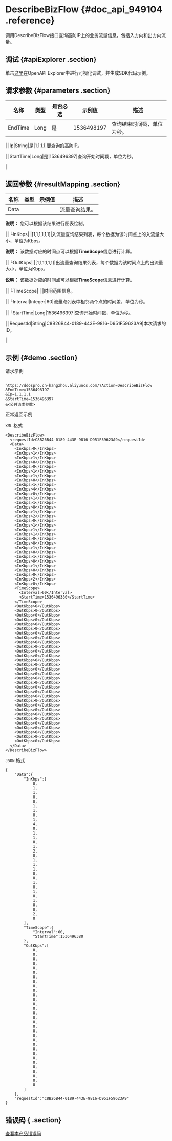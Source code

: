# DescribeBizFlow {#doc_api_949104 .reference}

调用DescribeBizFlow接口查询高防IP上的业务流量信息，包括入方向和出方向流量。

## 调试 {#apiExplorer .section}

单击[这里](https://api.aliyun.com/#product=DDoSPro&api=DescribeBizFlow)在OpenAPI Explorer中进行可视化调试，并生成SDK代码示例。

## 请求参数 {#parameters .section}

|名称|类型|是否必选|示例值|描述|
|--|--|----|---|--|
|EndTime|Long|是|1536498197|查询结束时间戳，单位为秒。

 |
|Ip|String|是|1.1.1.1|要查询的高防IP。

 |
|StartTime|Long|是|1536496397|查询开始时间戳，单位为秒。

 |

## 返回参数 {#resultMapping .section}

|名称|类型|示例值|描述|
|--|--|---|--|
|Data| | |流量查询结果。

 **说明：** 您可以根据该结果进行图表绘制。

 |
|└InKbps| |\[1,1,1,1,1,1\]|入流量查询结果列表，每个数据为该时间点上的入流量大小，单位为Kbps。

 **说明：** 该数据对应的时间点可以根据**TimeScope**信息进行计算。

 |
|└OutKbps| |\[1,1,1,1,1,1\]|出流量查询结果列表，每个数据为该时间点上的出流量大小，单位为Kbps。

 **说明：** 该数据对应的时间点可以根据**TimeScope**信息进行计算。

 |
|└TimeScope| | |时间范围信息。

 |
|└Interval|Integer|60|流量点列表中相邻两个点的时间差，单位为秒。

 |
|└StartTime|Long|1536496397|查询开始时间戳，单位为秒。

 |
|RequestId|String|C8B26B44-0189-443E-9816-D951F59623A9|本次请求的ID。

 |

## 示例 {#demo .section}

请求示例

``` {#request_demo}

https://ddospro.cn-hangzhou.aliyuncs.com/?Action=DescribeBizFlow
&EndTime=1536498197
&Ip=1.1.1.1
&StartTime=1536496397
&<公共请求参数>

```

正常返回示例

`XML` 格式

``` {#xml_return_success_demo}
<DescribeBizFlow>
  <requestId>C8B26B44-0189-443E-9816-D951F59623A9</requestId>
  <Data>
    <InKbps>0</InKbps>
    <InKbps>1</InKbps>
    <InKbps>1</InKbps>
    <InKbps>0</InKbps>
    <InKbps>0</InKbps>
    <InKbps>1</InKbps>
    <InKbps>1</InKbps>
    <InKbps>0</InKbps>
    <InKbps>1</InKbps>
    <InKbps>4</InKbps>
    <InKbps>0</InKbps>
    <InKbps>1</InKbps>
    <InKbps>1</InKbps>
    <InKbps>0</InKbps>
    <InKbps>1</InKbps>
    <InKbps>2</InKbps>
    <InKbps>0</InKbps>
    <InKbps>1</InKbps>
    <InKbps>1</InKbps>
    <InKbps>1</InKbps>
    <InKbps>0</InKbps>
    <InKbps>0</InKbps>
    <InKbps>1</InKbps>
    <InKbps>0</InKbps>
    <InKbps>1</InKbps>
    <InKbps>0</InKbps>
    <InKbps>1</InKbps>
    <InKbps>0</InKbps>
    <InKbps>0</InKbps>
    <InKbps>2</InKbps>
    <InKbps>0</InKbps>
    <TimeScope>
      <Interval>60</Interval>
      <StartTime>1536496380</StartTime>
    </TimeScope>
    <OutKbps>0</OutKbps>
    <OutKbps>0</OutKbps>
    <OutKbps>0</OutKbps>
    <OutKbps>0</OutKbps>
    <OutKbps>0</OutKbps>
    <OutKbps>0</OutKbps>
    <OutKbps>0</OutKbps>
    <OutKbps>0</OutKbps>
    <OutKbps>0</OutKbps>
    <OutKbps>0</OutKbps>
    <OutKbps>0</OutKbps>
    <OutKbps>0</OutKbps>
    <OutKbps>0</OutKbps>
    <OutKbps>0</OutKbps>
    <OutKbps>0</OutKbps>
    <OutKbps>0</OutKbps>
    <OutKbps>0</OutKbps>
    <OutKbps>0</OutKbps>
    <OutKbps>0</OutKbps>
    <OutKbps>0</OutKbps>
    <OutKbps>0</OutKbps>
    <OutKbps>0</OutKbps>
    <OutKbps>0</OutKbps>
    <OutKbps>0</OutKbps>
    <OutKbps>0</OutKbps>
    <OutKbps>0</OutKbps>
    <OutKbps>0</OutKbps>
    <OutKbps>0</OutKbps>
    <OutKbps>0</OutKbps>
    <OutKbps>0</OutKbps>
    <OutKbps>0</OutKbps>
  </Data>
</DescribeBizFlow>

```

`JSON` 格式

``` {#json_return_success_demo}
{
	"Data":{
		"InKbps":[
			0,
			1,
			1,
			0,
			0,
			1,
			1,
			0,
			1,
			4,
			0,
			1,
			1,
			0,
			1,
			2,
			0,
			1,
			1,
			1,
			0,
			0,
			1,
			0,
			1,
			0,
			1,
			0,
			0,
			2,
			0
		],
		"TimeScope":{
			"Interval":60,
			"StartTime":1536496380
		},
		"OutKbps":[
			0,
			0,
			0,
			0,
			0,
			0,
			0,
			0,
			0,
			0,
			0,
			0,
			0,
			0,
			0,
			0,
			0,
			0,
			0,
			0,
			0,
			0,
			0,
			0,
			0,
			0,
			0,
			0,
			0,
			0,
			0
		]
	},
	"requestId":"C8B26B44-0189-443E-9816-D951F59623A9"
}
```

## 错误码 { .section}

[查看本产品错误码](https://error-center.aliyun.com/status/product/DDoSPro)

